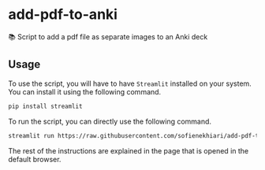# add-pdf-to-anki

📚 Script to add a pdf file as separate images to an Anki deck

## Usage

To use the script, you will have to have `Streamlit` installed on your system.
You can install it using the following command.

```bash
pip install streamlit
```

To run the script, you can directly use the following command.

```bash
streamlit run https://raw.githubusercontent.com/sofienekhiari/add-pdf-to-anki/main/app.py
```

The rest of the instructions are explained in the page that is opened in the default browser.
